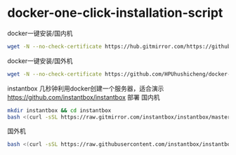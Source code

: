 # docker-one-click-installation-script
docker一键安装/国内机
```bash
wget -N --no-check-certificate https://hub.gitmirror.com/https://github.com/HPUhushicheng/docker-one-click-installation-script/blob/main/zhumao.sh && chmod 700 ./zhumao.sh && ./zhumao.sh
```
docker一键安装/国外机
```bash
wget -N --no-check-certificate https://github.com/HPUhushicheng/docker-one-click-installation-script/blob/main/zhumao.sh && chmod 700 ./zhumao.sh && ./zhumao.sh
```
instantbox 
几秒钟利用docker创建一个服务器，适合演示
https://github.com/instantbox/instantbox
部署
国内机
```bash
mkdir instantbox && cd instantbox
bash <(curl -sSL https://raw.gitmirror.com/instantbox/instantbox/master/init.sh)
```
国外机
```bash
bash <(curl -sSL https://raw.githubusercontent.com/instantbox/instantbox/master/init.sh)
```
